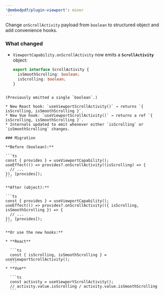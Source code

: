 ```yaml
---
'@embedpdf/plugin-viewport': minor
---
```


Change `onScrollActivity` payload from `boolean` to structured object and add convenience hooks.

### What changed

- `ViewportCapability.onScrollActivity` now emits a **`ScrollActivity`** object:
  ```ts
  export interface ScrollActivity {
    isSmoothScrolling: boolean;
    isScrolling: boolean;
  }
  ```

````

(Previously emitted a single `boolean`.)

* New React hook: `useViewportScrollActivity()` → returns `{ isScrolling, isSmoothScrolling }`.
* New Vue hook: `useViewportScrollActivity()` → returns a ref `{ isScrolling, isSmoothScrolling }`.
* Internals updated to emit whenever either `isScrolling` or `isSmoothScrolling` changes.

### Migration

**Before (boolean):**

```ts
const { provides } = useViewportCapability();
useEffect(() => provides?.onScrollActivity((isScrolling) => {
  // ...
}), [provides]);
```

**After (object):**

```ts
const { provides } = useViewportCapability();
useEffect(() => provides?.onScrollActivity(({ isScrolling, isSmoothScrolling }) => {
  // ...
}), [provides]);
```

**Or use the new hooks:**

* **React**

  ```ts
  const { isScrolling, isSmoothScrolling } = useViewportScrollActivity();
  ```
* **Vue**

  ```ts
  const activity = useViewportScrollActivity();
  // activity.value.isScrolling / activity.value.isSmoothScrolling
  ```
````
